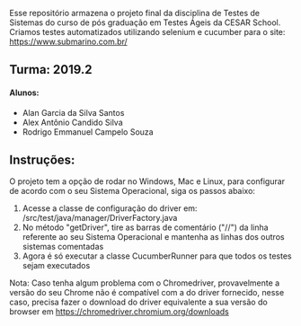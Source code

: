 Esse repositório armazena o projeto final da disciplina de Testes de Sistemas do curso de pós graduação em Testes Ágeis
da CESAR School. Criamos testes automatizados utilizando selenium e cucumber para o site: https://www.submarino.com.br/

## Turma: 2019.2

#### **Alunos:**

- Alan Garcia da Silva Santos
- Alex Antônio Candido Silva
- Rodrigo Emmanuel Campelo Souza

## **Instruções:**
O projeto tem a opção de rodar no Windows, Mac e Linux, para configurar de acordo com o seu Sistema Operacional, siga
os passos abaixo:

1. Acesse a classe de configuração do driver em: /src/test/java/manager/DriverFactory.java
2. No método "getDriver", tire as barras de comentário ("//") da linha referente ao seu Sistema Operacional e mantenha
as linhas dos outros sistemas comentadas
3. Agora é só executar a classe CucumberRunner para que todos os testes sejam executados

Nota: Caso tenha algum problema com o Chromedriver, provavelmente a versão do seu Chrome não é compatível com a do
driver fornecido, nesse caso, precisa fazer o download do driver equivalente a sua versão do browser em
https://chromedriver.chromium.org/downloads
